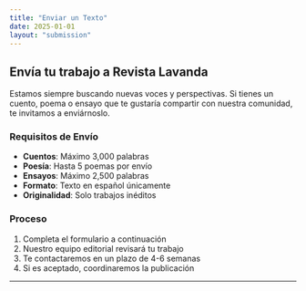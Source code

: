 ```yaml
---
title: "Enviar un Texto"
date: 2025-01-01
layout: "submission"
---
```


## Envía tu trabajo a Revista Lavanda

Estamos siempre buscando nuevas voces y perspectivas. Si tienes un cuento, poema o ensayo que te gustaría compartir con nuestra comunidad, te invitamos a enviárnoslo.

### Requisitos de Envío

- **Cuentos**: Máximo 3,000 palabras
- **Poesía**: Hasta 5 poemas por envío
- **Ensayos**: Máximo 2,500 palabras
- **Formato**: Texto en español únicamente
- **Originalidad**: Solo trabajos inéditos

### Proceso

1. Completa el formulario a continuación
2. Nuestro equipo editorial revisará tu trabajo
3. Te contactaremos en un plazo de 4-6 semanas
4. Si es aceptado, coordinaremos la publicación

---
